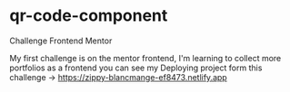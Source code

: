 # qr-code-component
Challenge Frontend Mentor


My first challenge is on the mentor frontend, I'm learning to collect more portfolios as a frontend
you can see my Deploying project form this challenge
-> https://zippy-blancmange-ef8473.netlify.app

